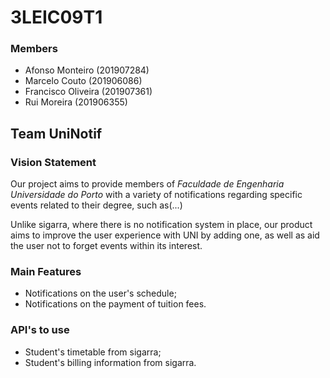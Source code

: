 # 3LEIC09T1

### Members

- Afonso Monteiro (201907284)
- Marcelo Couto (201906086)
- Francisco Oliveira (201907361)
- Rui Moreira (201906355)

## Team UniNotif

### Vision Statement

Our project aims to provide members of *Faculdade de Engenharia Universidade do Porto* with a variety of notifications regarding specific events related to their degree, such as(...)

Unlike sigarra, where there is no notification system in place, our product aims to improve the user experience with UNI by adding one, as well as aid the user not to forget events within its interest.

### Main Features

- Notifications on the user's schedule;
- Notifications on the payment of tuition fees.

### API's to use

- Student's timetable from sigarra;
- Student's billing information from sigarra.
